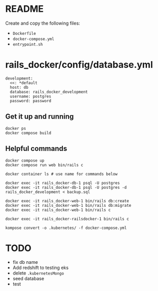 # README

Create and copy the following files:
* `Dockerfile`
* `docker-compose.yml`
* `entrypoint.sh`

# rails_docker/config/database.yml
```
development:
  <<: *default
  host: db
  database: rails_docker_development
  username: postgres
  password: password
```

## Get it up and running
```
docker ps
docker compose build
```

## Helpful commands
```
docker compose up
docker compose run web bin/rails c

docker container ls # use name for commands below

docker exec -it rails_docker-db-1 psql -U postgres
docker exec -it rails_docker-db-1 psql -U postgres -d rails_docker_development < backup.sql

docker exec -it rails_docker-web-1 bin/rails db:create
docker exec -it rails_docker-web-1 bin/rails db:migrate
docker exec -it rails_docker-web-1 bin/rails c

docker exec -it rails_docker-railsdocker-1 bin/rails c

kompose convert -o .kubernetes/ -f docker-compose.yml
```

# TODO
* fix db name
* Add redshift to testing eks
* delete `.kubernetesMongo`
* seed database
* test
